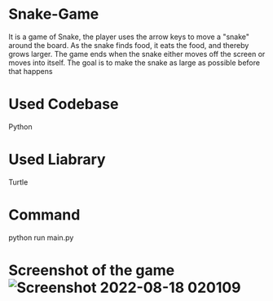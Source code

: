 # Snake-Game
It is a game of Snake, the player uses the arrow keys to move a "snake" around the board. 
As the snake finds food, it eats the food, and thereby grows larger. 
The game ends when the snake either moves off the screen or moves into itself. 
The goal is to make the snake as large as possible before that happens 

# Used Codebase
Python

# Used Liabrary
Turtle
# Command
python run main.py
# Screenshot of the game![Screenshot 2022-08-18 020109](https://user-images.githubusercontent.com/64368749/185237540-ea8de0fc-58be-4035-ad05-14b237eda42a.png)

